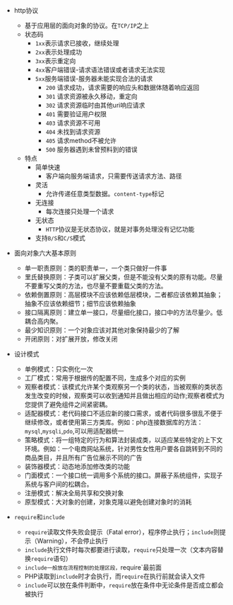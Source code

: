 - http协议
    - 基于应用层的面向对象的协议。在`TCP/IP`之上
    - 状态码
      - `1xx`表示请求已接收，继续处理
      - `2xx`表示处理成功
      - `3xx`表示重定向
      - `4xx`客户端错误-请求语法错误或者请求无法实现
      - `5xx`服务端错误-服务器未能实现合法的请求
        - `200` 请求成功，请求需要的响应头和数据体随着响应返回
        - `301` 请求资源被永久移动，重定向
        - `302` 请求资源临时由其他uri响应请求
        - `401` 需要验证用户权限
        - `403` 请求资源不可用
        - `404` 未找到请求资源
        - `405` 请求method不被允许
        - `500` 服务器遇到未曾预料到的错误
    - 特点
      - 简单快速
        - 客户端向服务端请求，只需要传送请求方法、路径
      - 灵活
        - 允许传递任意类型数据。`content-type`标记
      - 无连接
        - 每次连接只处理一个请求
      - 无状态
        - `HTTP`协议是无状态协议，就是对事务处理没有记忆功能
      - 支持`B/S`和`C/S`模式

- 面向对象六大基本原则
  - 单一职责原则：类的职责单一，一个类只做好一件事
  - 里氏替换原则：子类可以扩展父类，但是不能没有父类的原有功能。尽量不要重写父类的方法，也尽量不要重载父类的方法。
  - 依赖倒置原则：高层模块不应该依赖低层模块，二者都应该依赖其抽象；抽象不应该依赖细节；细节应该依赖抽象
  - 接口隔离原则：建立单一接口，尽量细化接口，接口中的方法尽量少。低耦合高内聚。
  - 最少知识原则：一个对象应该对其他对象保持最少的了解
  - 开闭原则：对扩展开放，修改关闭

- 设计模式
  - 单例模式：只实例化一次
  - 工厂模式：常用于根据传的配置不同，生成多个对应的实例
  - 观察者模式：该模式允许某个类观察另一个类的状态，当被观察的类状态发生改变的时候，观察类可以收到通知并且做出相应的动作;观察者模式为您提供了避免组件之间紧密耦。
  - 适配器模式：老代码接口不适应新的接口需求，或者代码很多很乱不便于继续修改，或者使用第三方类库。例如：php连接数据库的方法：`mysql`,`mysqli`,`pdo`,可以用适配器统一
  - 策略模式：将一组特定的行为和算法封装成类，以适应某些特定的上下文环境。例如：一个电商网站系统，针对男性女性用户要各自跳转到不同的商品类目，并且所有广告位展示不同的广告
  - 装饰器模式：动态地添加修改类的功能
  - 门面模式：一个接口统一调用多个系统的接口。屏蔽子系统组件，实现子系统与客户间的松耦合。
  - 注册模式：解决全局共享和交换对象
  - 原型模式：大对象的创建，对象克隆以避免创建对象时的消耗

- `require`和`include`
  - `require`读取文件失败会提示（Fatal error），程序停止执行；`include`则提示（Warning），不会停止执行
  - `include`执行文件时每次都要进行读取，`require`只处理一次（文本内容替换`require`语句）
  - `include一般放在流程控制的处理区段，`require`最前面
  - PHP读取到`include`时才会执行，而`require`在执行前就会读入文件
  - `include`可以放在条件判断中，`require`放在条件中无论条件是否成立都会被执行
